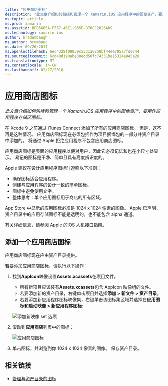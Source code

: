 ```yaml
---
title: "应用商店图标"
description: "此文章介绍如何包括和管理一个 Xamarin.iOS 应用程序中的图像资产，要用作应用程序存储区图标。"
ms.topic: article
ms.prod: xamarin
ms.assetid: BFB5665A-F557-46E1-B35E-870CC2026AD9
ms.technology: xamarin-ios
author: bradumbaugh
ms.author: brumbaug
ms.date: 09/26/2017
ms.openlocfilehash: 6ec4328f08859c5331a6250bf44ee705a7fd0744
ms.sourcegitcommit: 6cd40d190abe38edd50fc74331be15324a845a28
ms.translationtype: MT
ms.contentlocale: zh-CN
ms.lasthandoff: 02/27/2018
---
```

# <a name="app-store-icon"></a>应用商店图标

_此文章介绍如何包括和管理一个 Xamarin.iOS 应用程序中的图像资产，要用作应用程序存储区图标。_

在 Xcode 9 之前通过 iTunes Connect 添加了所有的应用商店图标。 但是，这不再是这种情况。 应用商店图标现在必须包括作为项目捆绑包的一部分并资产目录中添加的。 将通过 Apple 拒绝应用程序不包含应用商店图标。

应用商店图标是表面的应用程序以便对用户，因此它必须记忆和也在小尺寸处显示。 易记的图标是干净、简单且具有高度辨识度的。

Apple 建议在设计应用程序图标时遵照以下准则：

- 确保图标适合应用程序。
- 创建与应用程序的设计一致的简单图标。
- 图标中避免使用文字。
- 整体思考：单个应用图标用于商店的所有区域。

App Store 中显示的应用图标必须是 1024 x 1024 像素的图像。  Apple 已声明，资产目录中的应用存储图标不能是透明的，也不能包含 alpha 通道。

有关详细信息，请参阅 Apple 的[iOS 人机接口指南](https://developer.apple.com/ios/human-interface-guidelines/icons-and-images/image-size-and-resolution/)。

## <a name="adding-an-app-store-icon"></a>添加一个应用商店图标

应用商店图标现在应由资产目录提供。 

若要添加应用商店图标，请执行以下操作：

1. 找到**AppIcon**映像设置**Assets.xcassets**在项目文件。 
    - 所有新项目应该装有**Assets.xcassets**包含 AppIcon 映像组的文件。
    - 若要添加新的资产目录，右键单击项目并选择**添加 > 新文件 > 资产目录**。
    - 若要添加新应用程序图标映像集，右键单击该图标集区域并选择在**应用图标和启动映像 > 新应用程序图标**:
    
    ![添加新映像 set 选项](app-store-icon-images/image1.png)

2. 滚动到**应用商店**列表中的图标：

    ![应用商店图标](app-store-icon-images/image2.png)

3. 单击图标，并浏览到你 1024 x 1024 像素的图像。 保存资产目录。




## <a name="related-links"></a>相关链接

- [管理与资产目录的图标](~/ios/app-fundamentals/images-icons/app-icons.md#managing)
